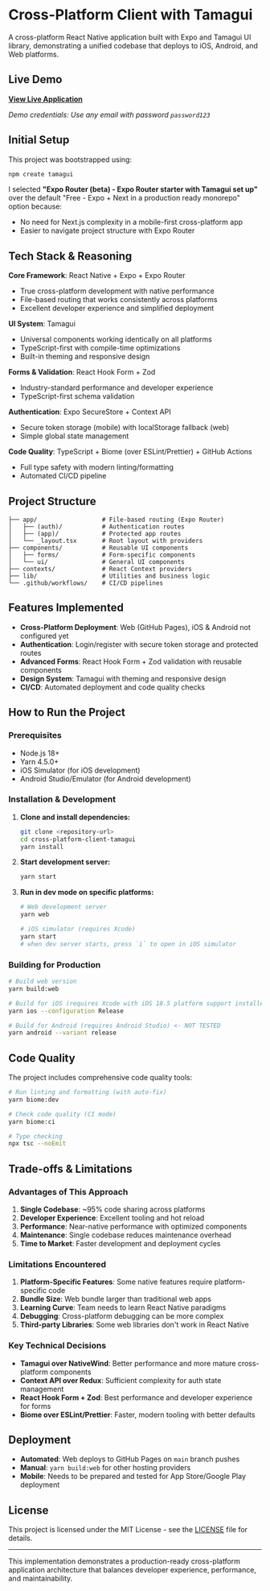 # Cross-Platform Client with Tamagui

A cross-platform React Native application built with Expo and Tamagui UI library, demonstrating a unified codebase that deploys to iOS, Android, and Web platforms.

## Live Demo

**[View Live Application](https://krzysu.github.io/cross-platform-client-tamagui/login)**

_Demo credentials: Use any email with password `password123`_

## Initial Setup

This project was bootstrapped using:

```bash
npm create tamagui
```

I selected **"Expo Router (beta) - Expo Router starter with Tamagui set up"** over the default "Free - Expo + Next in a production ready monorepo" option because:

- No need for Next.js complexity in a mobile-first cross-platform app
- Easier to navigate project structure with Expo Router

## Tech Stack & Reasoning

**Core Framework**: React Native + Expo + Expo Router

- True cross-platform development with native performance
- File-based routing that works consistently across platforms
- Excellent developer experience and simplified deployment

**UI System**: Tamagui

- Universal components working identically on all platforms
- TypeScript-first with compile-time optimizations
- Built-in theming and responsive design

**Forms & Validation**: React Hook Form + Zod

- Industry-standard performance and developer experience
- TypeScript-first schema validation

**Authentication**: Expo SecureStore + Context API

- Secure token storage (mobile) with localStorage fallback (web)
- Simple global state management

**Code Quality**: TypeScript + Biome (over ESLint/Prettier) + GitHub Actions

- Full type safety with modern linting/formatting
- Automated CI/CD pipeline

## Project Structure

```
├── app/                  # File-based routing (Expo Router)
│   ├── (auth)/           # Authentication routes
│   ├── (app)/            # Protected app routes
│   └── _layout.tsx       # Root layout with providers
├── components/           # Reusable UI components
│   ├── forms/            # Form-specific components
│   └── ui/               # General UI components
├── contexts/             # React Context providers
├── lib/                  # Utilities and business logic
└── .github/workflows/    # CI/CD pipelines
```

## Features Implemented

- **Cross-Platform Deployment**: Web (GitHub Pages), iOS & Android not configured yet
- **Authentication**: Login/register with secure token storage and protected routes
- **Advanced Forms**: React Hook Form + Zod validation with reusable components
- **Design System**: Tamagui with theming and responsive design
- **CI/CD**: Automated deployment and code quality checks

## How to Run the Project

### Prerequisites

- Node.js 18+
- Yarn 4.5.0+
- iOS Simulator (for iOS development)
- Android Studio/Emulator (for Android development)

### Installation & Development

1. **Clone and install dependencies:**

   ```bash
   git clone <repository-url>
   cd cross-platform-client-tamagui
   yarn install
   ```

2. **Start development server:**

   ```bash
   yarn start
   ```

3. **Run in dev mode on specific platforms:**

   ```bash
   # Web development server
   yarn web

   # iOS simulator (requires Xcode)
   yarn start
   # when dev server starts, press `i` to open in iOS simulator
   ```

### Building for Production

```bash
# Build web version
yarn build:web

# Build for iOS (requires Xcode with iOS 18.5 platform support installed)
yarn ios --configuration Release

# Build for Android (requires Android Studio) <- NOT TESTED
yarn android --variant release
```

## Code Quality

The project includes comprehensive code quality tools:

```bash
# Run linting and formatting (with auto-fix)
yarn biome:dev

# Check code quality (CI mode)
yarn biome:ci

# Type checking
npx tsc --noEmit
```

## Trade-offs & Limitations

### Advantages of This Approach

1. **Single Codebase**: ~95% code sharing across platforms
2. **Developer Experience**: Excellent tooling and hot reload
3. **Performance**: Near-native performance with optimized components
4. **Maintenance**: Single codebase reduces maintenance overhead
5. **Time to Market**: Faster development and deployment cycles

### Limitations Encountered

1. **Platform-Specific Features**: Some native features require platform-specific code
2. **Bundle Size**: Web bundle larger than traditional web apps
3. **Learning Curve**: Team needs to learn React Native paradigms
4. **Debugging**: Cross-platform debugging can be more complex
5. **Third-party Libraries**: Some web libraries don't work in React Native

### Key Technical Decisions

- **Tamagui over NativeWind**: Better performance and more mature cross-platform components
- **Context API over Redux**: Sufficient complexity for auth state management
- **React Hook Form + Zod**: Best performance and developer experience for forms
- **Biome over ESLint/Prettier**: Faster, modern tooling with better defaults

## Deployment

- **Automated**: Web deploys to GitHub Pages on `main` branch pushes
- **Manual**: `yarn build:web` for other hosting providers
- **Mobile**: Needs to be prepared and tested for App Store/Google Play deployment

## License

This project is licensed under the MIT License - see the [LICENSE](LICENSE) file for details.

---

This implementation demonstrates a production-ready cross-platform application architecture that balances developer experience, performance, and maintainability.
